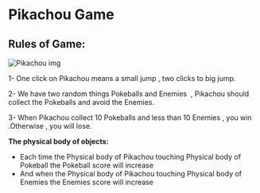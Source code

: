 # Pikachou Game

## Rules of Game:

![Pikachou img](https://thumbs.gfycat.com/ImperturbableElatedDogwoodtwigborer-small.gif)

1- One click on Pikachou means a small jump , two clicks to big jump.

2- We have two random things Pokeballs and Enemies  , Pikachou should collect the Pokeballs and avoid the Enemies.

3- When Pikachou collect 10 Pokeballs and less than 10 Enemies , you win .Otherwise , you will lose.


**The physical body of objects:**
- Each time the Physical body of Pikachou touching 
 Physical body of Pokeball the Pokeball score will increase 
- And when the Physical body of Pikachou touching 
 Physical body of Enemies the Enemies score will increase 
